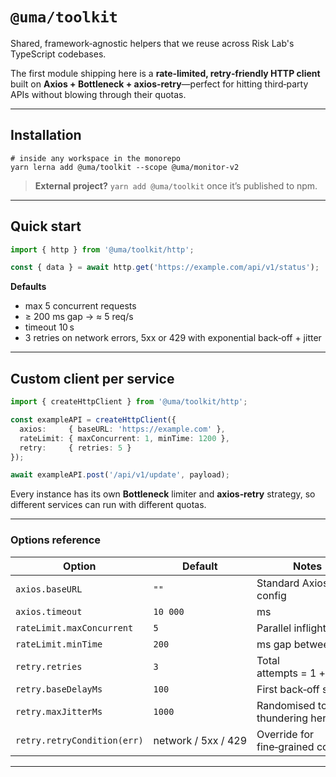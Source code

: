 # `@uma/toolkit`

Shared, framework‑agnostic helpers that we reuse across Risk Lab's TypeScript codebases.

The first module shipping here is a **rate‑limited, retry‑friendly HTTP client** built on **Axios + Bottleneck + axios‑retry**—perfect for hitting third‑party APIs without blowing through their quotas.

---

## Installation

```
# inside any workspace in the monorepo
yarn lerna add @uma/toolkit --scope @uma/monitor-v2
```

> **External project?**
> `yarn add @uma/toolkit` once it’s published to npm.

---

## Quick start

```ts
import { http } from '@uma/toolkit/http';

const { data } = await http.get('https://example.com/api/v1/status');
```

**Defaults**

* max 5 concurrent requests
* ≥ 200 ms gap → ≈ 5 req/s
* timeout 10 s
* 3 retries on network errors, 5xx or 429 with exponential back‑off + jitter

---

## Custom client per service

```ts
import { createHttpClient } from '@uma/toolkit/http';

const exampleAPI = createHttpClient({
  axios:     { baseURL: 'https://example.com' },
  rateLimit: { maxConcurrent: 1, minTime: 1200 },
  retry:     { retries: 5 }
});

await exampleAPI.post('/api/v1/update', payload);
```

Every instance has its own **Bottleneck** limiter and **axios‑retry** strategy, so different services can run with different quotas.

---

### Options reference

| Option                      | Default             | Notes                               |
| --------------------------- | ------------------- | ----------------------------------- |
| `axios.baseURL`             | `""`                | Standard Axios config               |
| `axios.timeout`             | `10 000`            | ms                                  |
| `rateLimit.maxConcurrent`   | `5`                 | Parallel inflight cap               |
| `rateLimit.minTime`         | `200`               | ms gap between jobs                 |
| `retry.retries`             | `3`                 | Total attempts = 1 + retries        |
| `retry.baseDelayMs`         | `100`               | First back‑off step                 |
| `retry.maxJitterMs`         | `1000`              | Randomised to avoid thundering herd |
| `retry.retryCondition(err)` | network / 5xx / 429 | Override for fine‑grained control   |

---